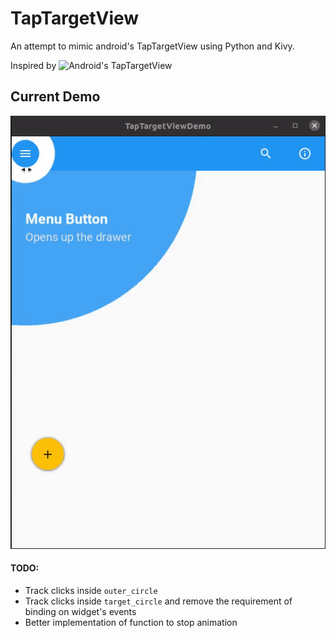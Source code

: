 # TapTargetView
An attempt to mimic android's TapTargetView using Python and Kivy.

Inspired by ![Android's TapTargetView](https://github.com/KeepSafe/TapTargetView)

## Current Demo
![TapTargetView demo](demo/ttv_demo.gif)

#### TODO:
* Track clicks inside `outer_circle`
* Track clicks inside `target_circle` and remove the requirement of binding on widget's events
* Better implementation of function to stop animation
